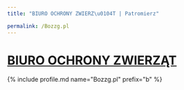 ```yaml
---
title: "BIURO OCHRONY ZWIERZ\u0104T | Patromierz"

permalink: /Bozzg.pl
---
```


# [BIURO OCHRONY ZWIERZĄT](https://patronite.pl/Bozzg.pl)

{% include profile.md name="Bozzg.pl" prefix="b" %}
